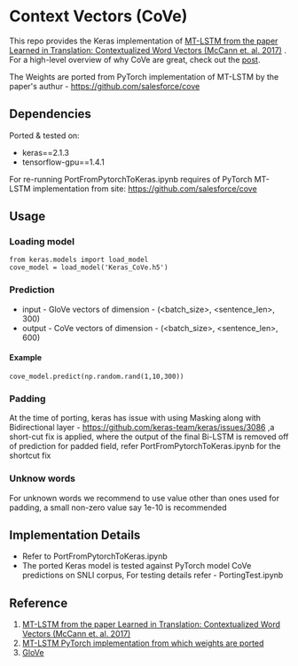 # Context Vectors (CoVe)

This repo provides the Keras implementation of [MT-LSTM from the paper Learned in Translation: Contextualized Word Vectors (McCann et. al. 2017)](https://arxiv.org/abs/1708.00107) . For a high-level overview of why CoVe are great, check out the [post](https://einstein.ai/research/learned-in-translation-contextualized-word-vectors).

The Weights are ported from PyTorch implementation of MT-LSTM by the paper's authur - https://github.com/salesforce/cove

## Dependencies
Ported & tested on:

- keras==2.1.3
- tensorflow-gpu==1.4.1

For re-running PortFromPytorchToKeras.ipynb requires of PyTorch MT-LSTM implementation from site: https://github.com/salesforce/cove

## Usage

### Loading model
```
from keras.models import load_model
cove_model = load_model('Keras_CoVe.h5')
```

### Prediction
- input - GloVe vectors of dimension - (<batch_size>, <sentence_len>, 300)
- output - CoVe vectors of dimension - (<batch_size>, <sentence_len>, 600)
#### Example
```
cove_model.predict(np.random.rand(1,10,300))
```

### Padding
At the time of porting, keras has issue with using Masking along with Bidirectional layer - https://github.com/keras-team/keras/issues/3086 ,a short-cut fix is applied, where the output of the final Bi-LSTM is removed off of prediction for padded field, refer PortFromPytorchToKeras.ipynb for the shortcut fix
### Unknow words
For unknown words we recommend to use value other than ones used for padding, a small non-zero value say 1e-10 is recommended 

## Implementation Details
- Refer to PortFromPytorchToKeras.ipynb 
- The ported Keras model is tested against PyTorch model CoVe predictions on SNLI corpus, For testing details refer - PortingTest.ipynb

## Reference 
1. [MT-LSTM from the paper Learned in Translation: Contextualized Word Vectors (McCann et. al. 2017)](https://arxiv.org/abs/1708.00107)
2. [MT-LSTM PyTorch implementation from which weights are ported](https://github.com/salesforce/cove)
3. [GloVe](https://nlp.stanford.edu/projects/glove/)
